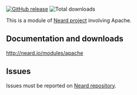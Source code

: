 [![GitHub release](https://img.shields.io/github/release/crazy-max/neard-bin-apache.svg?style=flat-square)](https://github.com/crazy-max/neard-bin-apache/releases/latest)
![Total downloads](https://img.shields.io/github/downloads/crazy-max/neard-bin-apache/total.svg?style=flat-square)

This is a module of [Neard project](https://github.com/crazy-max/neard) involving Apache.

## Documentation and downloads

http://neard.io/modules/apache

## Issues

Issues must be reported on [Neard repository](https://github.com/crazy-max/neard/issues).
